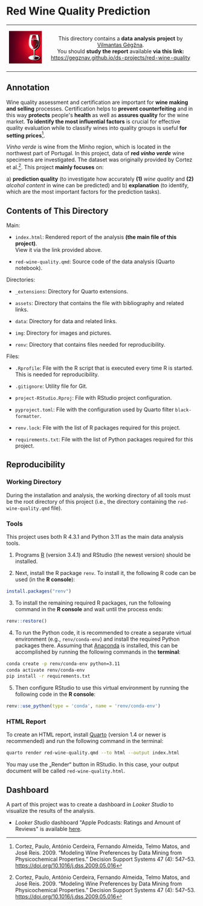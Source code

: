 Red Wine Quality Prediction
===========================

<table width="100%">
  <tr>
  <td width="20%">
  <p align="center">
  
  <img src="img/logo-mini.png">

  </p>
  </td> 
  <td width="80%" align="center">
  
  This directory contains a **data analysis project** by [Vilmantas Gėgžna](https://github.com/GegznaV).  
You should **study the report** available **via this link:**  
<https://gegznav.github.io/ds-projects/red-wine-quality>   

  </td>
  </tr>
</table>


Annotation
----------

Wine quality assessment and certification are important for **wine making and selling** processes. Certification helps to **prevent counterfeiting** and in this way **protects** people's **health** as well as **assures quality** for the wine market. **To identify the most influential factors** is crucial for effective quality evaluation while to classify wines into quality groups is useful **for setting prices**[^cortez2009].

*Vinho verde* is wine from the Minho region, which is located in the northwest part of Portugal.
In this project, data of **red *vinho verde*** wine specimens are investigated.
The dataset was originally provided by Cortez et al.[^cortez2009]. 
This project **mainly focuses** on:

a) **prediction quality** (to investigate how accurately **(1)** *wine quality* and **(2)** *alcohol content* in wine can be predicted) and
b) **explanation** (to identify, which are the most important factors for the prediction tasks).

<div style="font-size:14px">

[^cortez2009]: Cortez, Paulo, António Cerdeira, Fernando Almeida, Telmo Matos, and José Reis. 2009. “Modeling Wine Preferences by Data Mining from Physicochemical Properties.” Decision Support Systems 47 (4): 547–53. https://doi.org/10.1016/j.dss.2009.05.016

</div>


Contents of This Directory
--------------------------

Main:

- `index.html`:
Rendered report of the analysis **(the main file of this project)**.  
View it via the link provided above.

- `red-wine-quality.qmd`:
Source code of the data analysis (Quarto notebook).

Directories:

- `_extensions`:
Directory for Quarto extensions.

- `assets`:
Directory that contains the file with bibliography and related links.

- `data`:
Directory for data and related links.

- `img`:
Directory for images and pictures.

- `renv`:
Directory that contains files needed for reproducibility.

Files:

- `.Rprofile`:
File with the R script that is executed every time R is started.
This is needed for reproducibility.

- `.gitignore`:
Utility file for Git.

- `project-RStudio.Rproj`:
File with RStudio project configuration.

- `pyproject.toml`:
File with the configuration used by Quarto filter `black-formatter`.

- `renv.lock`:
File with the list of R packages required for this project.

- `requirements.txt`: 
File with the list of Python packages required for this project.

Reproducibility
---------------

### Working Directory

During the installation and analysis, the working directory of all tools must be the root directory of this project 
(i.e., the directory containing the `red-wine-quality.qmd` file).


### Tools

This project uses both R 4.3.1 and Python 3.11 as the main data analysis tools.

1) Programs [R](https://www.r-project.org/) (version 3.4.1) and RStudio (the newest version) should be installed.
  
2)  Next, install the R package `renv`.  To install it, the following R code can be used (in the **R console**):
``` r
install.packages("renv")
```

3) To install the remaining required R packages, run the following command in the **R console** and wait until the process ends:
```r
renv::restore()
```

4) To run the Python code, it is recommended to create a separate virtual environment (e.g., `renv/conda-env`) and install the required Python packages there.
Assuming that [Anaconda](https://www.anaconda.com/download) is installed, this can be accomplished by running the following commands in the **terminal**:

```bash
conda create -p renv/conda-env python=3.11
conda activate renv/conda-env
pip install -r requirements.txt
```

5) Then configure RStudio to use this virtual environment by running the following code in the **R console**:
```r
renv::use_python(type = 'conda', name = 'renv/conda-env')
```

### HTML Report

To create an HTML report, install [Quarto](https://quarto.org/docs/download/) (version 1.4 or newer is recommended) and run the following command in the terminal:

```bash
quarto render red-wine-quality.qmd --to html --output index.html
```

You may use the „Render“ button in RStudio. In this case, your output document will be called `red-wine-quality.html`.
 

Dashboard
--------------

A part of this project was to create a dashboard in *Looker Studio* to visualize the results of the analysis. 

- *Looker Studio* dashboard "Apple Podcasts: Ratings and Amount of Reviews" is available 
  <a href="https://lookerstudio.google.com/reporting/1413c256-c42a-4b0d-976e-ac2b878fbcf9/page/dFTED" target="_blank">here</a>.
